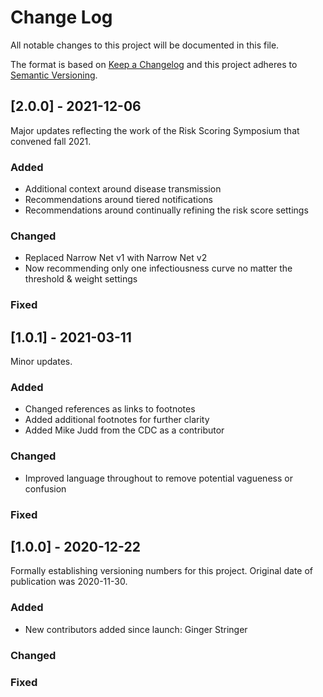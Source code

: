 
# Change Log
All notable changes to this project will be documented in this file.
 
The format is based on [Keep a Changelog](http://keepachangelog.com/)
and this project adheres to [Semantic Versioning](http://semver.org/).
 
## [2.0.0] - 2021-12-06
 
Major updates reflecting the work of the Risk Scoring Symposium that convened fall 2021. 
 
### Added

* Additional context around disease transmission
* Recommendations around tiered notifications
* Recommendations around continually refining the risk score settings

### Changed

* Replaced Narrow Net v1 with Narrow Net v2
* Now recommending only one infectiousness curve no matter the threshold & weight settings 

### Fixed
 

## [1.0.1] - 2021-03-11
 
Minor updates.
 
### Added

* Changed references as links to footnotes
* Added additional footnotes for further clarity
* Added Mike Judd from the CDC as a contributor
 
### Changed

* Improved language throughout to remove potential vagueness or confusion

### Fixed
 
## [1.0.0] - 2020-12-22
  
Formally establishing versioning numbers for this project. Original date of publication was 2020-11-30.
 
### Added

* New contributors added since launch: Ginger Stringer

### Changed
 
### Fixed
